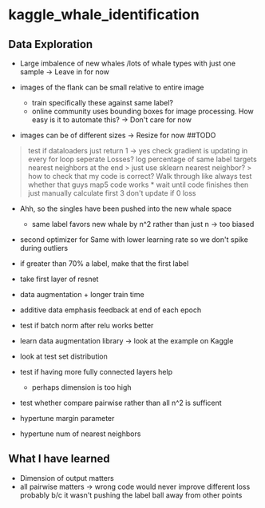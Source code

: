 # kaggle_whale_identification

## Data Exploration
* Large imbalence of new whales /lots of whale types with just one sample
    -> Leave in for now
* images of the flank can be small relative to entire image 
    * train specifically these against same label?
    * online community uses bounding boxes for image processing. How easy is it to automate this?
    -> Don't care for now

* images can be of different sizes
    -> Resize for now
##TODO
> test if dataloaders just return 1 -> yes
> check gradient is updating in every for loop
> seperate Losses?
> log percentage of same label targets 
> nearest neighbors at the end
    > just use sklearn nearest neighbor?
    > how to check that my code is correct? Walk through like always
> test whether that guys map5 code works
    * wait until code finishes then just manually calculate first 3
> don't update if 0 loss

* Ahh, so the singles have been pushed into the new whale space
    * same label favors new whale by n^2 rather than just n -> too biased

* second optimizer for Same with lower learning rate so we don't spike during outliers
* if greater than 70% a label, make that the first label
* take first layer of resnet
* data augmentation + longer train time
* additive data emphasis feedback at end of each epoch

* test if batch norm after relu works better 
    


* learn data augmentation library -> look at the example on Kaggle
* look at test set distribution

* test if having more fully connected layers help 
    * perhaps dimension is too high
* test whether compare pairwise rather than all n^2 is sufficent
* hypertune margin parameter
* hypertune num of nearest neighbors
    
## What I have learned
* Dimension of output matters
* all pairwise matters -> wrong code would never improve different loss probably b/c it wasn't pushing the label ball away from other points
